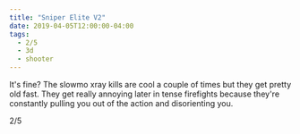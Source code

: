 ```yaml
---
title: "Sniper Elite V2"
date: 2019-04-05T12:00:00-04:00
tags:
  - 2/5
  - 3d
  - shooter
---
```


It's fine? The slowmo xray kills are cool a couple of times but they get pretty old fast. They get really annoying later in tense firefights because they're constantly pulling you out of the action and disorienting you.

2/5
